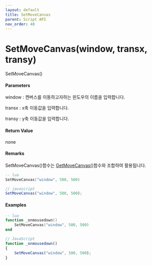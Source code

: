 ```yaml
---
layout: default
title: SetMoveCanvas
parent: Script API
nav_order: 40
---
```

# SetMoveCanvas\(window, transx, transy\)

SetMoveCanvas\(\)

#### Parameters

window : 켄버스를 이둉하고자하는 윈도우의 이름을 입력합니다.

transx : x축 이동값을 입력합니다.

transy : y축 이동값을 입력합니다.

#### Return Value

none

#### Remarks

SetMoveCanvas\(\)함수는 [GetMoveCanvas\(\)](/ScriptAPI\GetMoveCanvas.html)함수와 조합하여 활용됩니다.

```lua
-- lua
SetMoveCanvas("window", 500, 500)
```

```js
// javascript
SetMoveCanvas("window", 500, 500);
```

#### 

#### Examples

```lua
-- lua
function _onmousedown()
    SetMoveCanvas("window", 500, 500)
end
```

```js
// JavaScript
function _onmousedown()
{    
    SetMoveCanvas("window", 500, 500);
}
```



